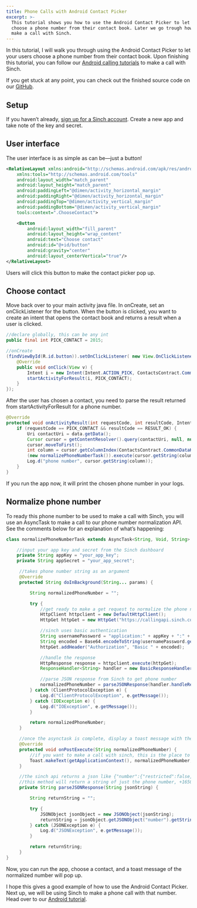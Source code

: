 ```yaml
---
title: Phone Calls with Android Contact Picker
excerpt: >-
  This tutorial shows you how to use the Android Contact Picker to let users
  choose a phone number from their contact book. Later we go trough how you can
  make a call with Sinch.
---
```

In this tutorial, I will walk you through using the Android Contact Picker to let your users choose a phone number from their contact book. Upon finishing this tutorial, you can follow our [Android calling tutorials](doc:call-a-phone-number-from-your-android-app-with-sinch) to make a call with Sinch.

If you get stuck at any point, you can check out the finished source code on our [GitHub](http://www.github.com/sinch/android-contact-chooser).

## Setup

If you haven’t already, [sign up for a Sinch account](https://portal.sinch.com/#/signup). Create a new app and take note of the key and secret.

## User interface

The user interface is as simple as can be—just a button\!

```xml
<RelativeLayout xmlns:android="http://schemas.android.com/apk/res/android"
    xmlns:tools="http://schemas.android.com/tools"
    android:layout_width="match_parent"
    android:layout_height="match_parent"
    android:paddingLeft="@dimen/activity_horizontal_margin"
    android:paddingRight="@dimen/activity_horizontal_margin"
    android:paddingTop="@dimen/activity_vertical_margin"
    android:paddingBottom="@dimen/activity_vertical_margin"
    tools:context=".ChooseContact">

    <Button
        android:layout_width="fill_parent"
        android:layout_height="wrap_content"
        android:text="Choose contact"
        android:id="@+id/button"
        android:gravity="center"
        android:layout_centerVertical="true"/>
</RelativeLayout>
```

Users will click this button to make the contact picker pop up.

## Choose contact

Move back over to your main activity java file. In onCreate, set an onClickListener for the button. When the button is clicked, you want to create an intent that opens the contact book and returns a result when a user is clicked.

```java
//declare globally, this can be any int
public final int PICK_CONTACT = 2015;

//onCreate
(findViewById(R.id.button)).setOnClickListener( new View.OnClickListener() {
    @Override
    public void onClick(View v) {
        Intent i = new Intent(Intent.ACTION_PICK, ContactsContract.CommonDataKinds.Phone.CONTENT_URI);
        startActivityForResult(i, PICK_CONTACT);
    }
});
```

After the user has chosen a contact, you need to parse the result returned from startActivityForResult for a phone number.

```java
@Override
protected void onActivityResult(int requestCode, int resultCode, Intent data) {
    if (requestCode == PICK_CONTACT && resultCode == RESULT_OK) {
        Uri contactUri = data.getData();
        Cursor cursor = getContentResolver().query(contactUri, null, null, null, null);
        cursor.moveToFirst();
        int column = cursor.getColumnIndex(ContactsContract.CommonDataKinds.Phone.NUMBER);
        (new normalizePhoneNumberTask()).execute(cursor.getString(column));
        Log.d("phone number", cursor.getString(column));
    }
}
```

If you run the app now, it will print the chosen phone number in your logs.

## Normalize phone number

To ready this phone number to be used to make a call with Sinch, you will use an AsyncTask to make a call to our phone number normalization API. See the comments below for an explanation of what’s happening:

```java
class normalizePhoneNumberTask extends AsyncTask<String, Void, String> {

    //input your app key and secret from the Sinch dashboard
    private String appKey = "your_app_key";
    private String appSecret = "your_app_secret";

     //takes phone number string as an argument
     @Override
     protected String doInBackground(String... params) {

         String normalizedPhoneNumber = "";

         try {
             //get ready to make a get request to normalize the phone number
             HttpClient httpclient = new DefaultHttpClient();
             HttpGet httpGet = new HttpGet("https://callingapi.sinch.com/v1/calling/query/number/" + params[0].replaceAll("\\s+",""));

             //sinch uses basic authentication
             String usernamePassword = "application:" + appKey + ":" + appSecret;
             String encoded = Base64.encodeToString(usernamePassword.getBytes(), Base64.NO_WRAP);
             httpGet.addHeader("Authorization", "Basic " + encoded);

             //handle the response
             HttpResponse response = httpclient.execute(httpGet);
             ResponseHandler<String> handler = new BasicResponseHandler();

             //parse JSON response from Sinch to get phone number
             normalizedPhoneNumber = parseJSONResponse(handler.handleResponse(response));
         } catch (ClientProtocolException e) {
             Log.d("ClientProtocolException", e.getMessage());
         } catch (IOException e) {
             Log.d("IOException", e.getMessage());
         }

         return normalizedPhoneNumber;
     }

     //once the asynctask is complete, display a toast message with the normalized phone number
     @Override
     protected void onPostExecute(String normalizedPhoneNumber) {
         //if you want to make a call with sinch, this is the place to do it!
         Toast.makeText(getApplicationContext(), normalizedPhoneNumber, Toast.LENGTH_LONG).show();
     }

     //the sinch api returns a json like {"number":{"restricted":false,"countryId":"US","numberType":"Mobile","normalizedNumber":"+16507141052"}}
     //this method will return a string of just the phone number, +16507141052
     private String parseJSONResponse(String jsonString) {

         String returnString = "";

         try {
             JSONObject jsonObject = new JSONObject(jsonString);
             returnString = jsonObject.getJSONObject("number").getString("normalizedNumber");
         } catch (JSONException e) {
             Log.d("JSONException", e.getMessage());
         }

         return returnString;
     }
}
```

Now, you can run the app, choose a contact, and a toast message of the normalized number will pop up.

I hope this gives a good example of how to use the Android Contact Picker. Next up, we will be using Sinch to make a phone call with that number. Head over to our [Android tutorial](doc:call-a-phone-number-from-your-android-app-with-sinch).

